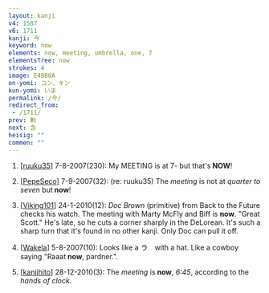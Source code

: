 ```yaml
---
layout: kanji
v4: 1587
v6: 1711
kanji: 今
keyword: now
elements: now, meeting, umbrella, one, 7
elementsTree: now
strokes: 4
image: E4BB8A
on-yomi: コン、キン
kun-yomi: いま
permalink: /今/
redirect_from:
 - /1711/
prev: 剰
next: 含
heisig: ""
commen: ""
---
```


1) [<a href="http://kanji.koohii.com/profile/ruuku35">ruuku35</a>] 7-8-2007(230): My MEETING is at 7- but that&#039;s<strong> NOW</strong>!

2) [<a href="http://kanji.koohii.com/profile/PepeSeco">PepeSeco</a>] 7-9-2007(32): (re: ruuku35) The <em>meeting</em> is not at <em>quarter to seven</em> but<strong> now</strong>!

3) [<a href="http://kanji.koohii.com/profile/Viking101">Viking101</a>] 24-1-2010(12): <em>Doc Brown</em> (primitive) from Back to the Future checks his watch. The meeting with Marty McFly and Biff is <strong>now</strong>. &quot;Great Scott.&quot; He&#039;s late, so he cuts a corner sharply in the DeLorean. It&#039;s such a sharp turn that it&#039;s found in no other kanji. Only Doc can pull it off.

4) [<a href="http://kanji.koohii.com/profile/Wakela">Wakela</a>] 5-8-2007(10): Looks like a ラ　with a hat. Like a cowboy saying &quot;Raaat<strong> now</strong>, pardner.&quot;.

5) [<a href="http://kanji.koohii.com/profile/kanjihito">kanjihito</a>] 28-12-2010(3): The <em>meeting</em> is<strong> now</strong>, <em>6:45</em>, according to the <em>hands of clock</em>.

